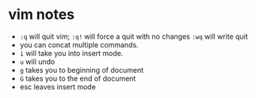 # vim notes
- `:q` will quit vim; `:q!` will force a quit with no changes `:wq` will write quit
- you can concat multiple commands.
- `i` will take you into insert mode.
- `u` will undo
- `g` takes you to beginning of document
- `G` takes you to the end of document
- esc leaves insert mode 
